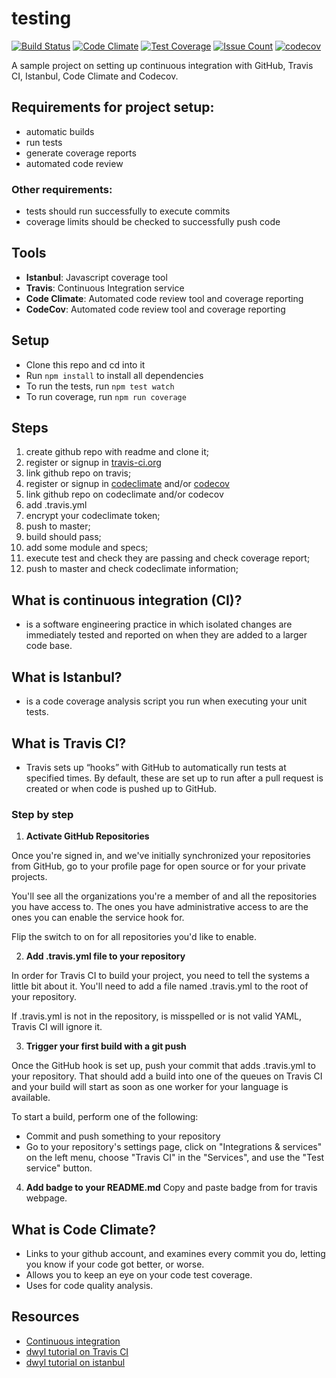 # testing

[![Build Status](https://travis-ci.org/skibinska/testing.svg?branch=master)](https://travis-ci.org/skibinska/testing)
[![Code Climate](https://codeclimate.com/github/skibinska/testing/badges/gpa.svg)](https://codeclimate.com/github/skibinska/testing)
[![Test Coverage](https://codeclimate.com/github/skibinska/testing/badges/coverage.svg)](https://codeclimate.com/github/skibinska/testing/coverage)
[![Issue Count](https://codeclimate.com/github/skibinska/testing/badges/issue_count.svg)](https://codeclimate.com/github/skibinska/testing)
[![codecov](https://codecov.io/gh/skibinska/testing/branch/master/graph/badge.svg)](https://codecov.io/gh/skibinska/testing)


A sample project on setting up continuous integration with GitHub, Travis CI, Istanbul, Code Climate and Codecov.
## Requirements for project setup:

* automatic builds
* run tests
* generate coverage reports
* automated code review

### Other requirements:

* tests should run successfully to execute commits
* coverage limits should be checked to successfully push code

## Tools

* **Istanbul**: Javascript coverage tool
* **Travis**: Continuous Integration service
* **Code Climate**: Automated code review tool and coverage reporting
* **CodeCov**: Automated code review tool and coverage reporting

## Setup

* Clone this repo and cd into it
* Run ```npm install``` to install all dependencies
* To run the tests, run ```npm test watch```
* To run coverage, run ```npm run coverage```

## Steps
1. create github repo with readme and clone it;
2. register or signup in [travis-ci.org](https://travis-ci.org/)
3. link github repo on travis;
4. register or signup in [codeclimate](https://codeclimate.com) and/or [codecov](https://codecov.io)
5. link github repo on codeclimate and/or codecov
6. add .travis.yml
7. encrypt your codeclimate token;
8. push to master;
9. build should pass;
10. add some module and specs;
11. execute test and check they are passing and check coverage report;
12. push to master and check codeclimate information;



## What is continuous integration (CI)?

* is a software engineering practice in which isolated changes are immediately tested and reported on when they are added to a larger code base.


## What is Istanbul?

* is a code coverage analysis script you run when executing your unit tests.

## What is Travis CI?

* Travis sets up “hooks” with GitHub to automatically run tests at specified times.
  By default, these are set up to run after a pull request is created or when code is pushed up to GitHub.

### Step by step

1. **Activate GitHub Repositories**

Once you're signed in, and we've initially synchronized your repositories from GitHub, go to your profile page for open source or for your private projects.

You'll see all the organizations you're a member of and all the repositories you have access to. The ones you have administrative access to are the ones you can enable the service hook for.

Flip the switch to on for all repositories you'd like to enable.

2. **Add .travis.yml file to your repository**

In order for Travis CI to build your project, you need to tell the systems a little bit about it. You'll need to add a file named .travis.yml to the root of your repository.

If .travis.yml is not in the repository, is misspelled or is not valid YAML, Travis CI will ignore it.

3. **Trigger your first build with a git push**

Once the GitHub hook is set up, push your commit that adds .travis.yml to your repository. That should add a build into one of the queues on Travis CI and your build will start as soon as one worker for your language is available.

To start a build, perform one of the following:

* Commit and push something to your repository
* Go to your repository's settings page, click on "Integrations & services" on the left menu, choose "Travis CI" in the "Services", and use the "Test service" button.

4. **Add badge to your README.md**
Copy and paste badge from for travis webpage.

## What is Code Climate?

* Links to your github account, and examines every commit you do, letting you know if your code got better, or worse.
* Allows you to keep an eye on your code test coverage.
* Uses for code quality analysis.

## Resources
* [Continuous integration](https://www.thoughtworks.com/continuous-integration)
* [dwyl tutorial on Travis CI](https://github.com/dwyl/learn-travis)
* [dwyl tutorial on istanbul](https://github.com/dwyl/learn-istanbul)
